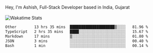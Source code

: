 Hey, I'm Ashish, Full-Stack Developer based in India, Gujarat
<br>
<br>
![Wakatime Stats](https://wakatime.com/share/@codingashishdev/bdd06d3d-525a-4cb3-a80d-2b3c080cc41c.svg)

<!--START_SECTION:waka-->

```txt
Other        13 hrs 35 mins  ████████████████████▒░░░░   81.96 %
TypeScript   2 hrs 35 mins   ████░░░░░░░░░░░░░░░░░░░░░   15.67 %
Markdown     17 mins         ▒░░░░░░░░░░░░░░░░░░░░░░░░   01.80 %
JSON         3 mins          ░░░░░░░░░░░░░░░░░░░░░░░░░   00.40 %
Bash         1 min           ░░░░░░░░░░░░░░░░░░░░░░░░░   00.14 %
```

<!--END_SECTION:waka-->
